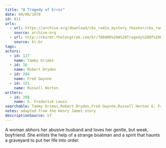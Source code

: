 ```yaml
---
title: "A Tragedy of Error"
date: 04/06/1978
id: 811
urls: 
  - url: https://archive.org/download/cbs_radio_mystery_theater/cbs_radio_mystery_theater-0801-0850.zip/cbs_radio_mystery_theater-0801-0850%2Fcbsrmt_0811_tragedy_of_error.mp3
    source: archive-org
  - url: http://cbsrmt.thelongtrek.com/br/780406%20A%20Tragedy%20Of%20Error-WBBM.mp3
    source: kl-br
tags: 
actors:  
  - id: 127
    name: Tammy Grimes  
  - id: 16
    name: Robert Dryden  
  - id: 204
    name: Fred Gwynne  
  - id: 151
    name: Russell Horton
writers:  
  - id: 288
    name: G. Frederick Lewis
searchable: Tammy Grimes,Robert Dryden,Fred Gwynne,Russell Horton G. Frederick Lewis
notes: adapted from the Henry James story
descriptionSource: kf
---
```

A woman abhors her abusive husband and loves her gentle, but weak, boyfriend. She enlists the help of a strange boatman and a spirit that haunts a graveyard to put her life into order.